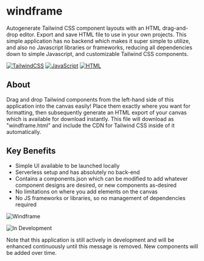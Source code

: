 # windframe

Autogenerate Tailwind CSS component layouts with an HTML drag-and-drop editor. Export and save HTML file to use in your own projects. This simple application has no backend which makes it super simple to utilize, and also no Javascript libraries or frameworks, reducing all dependencies down to simple Javascript, and customizable Tailwind CSS components.
 
[![TailwindCSS](https://img.shields.io/badge/Tailwind%20CSS-%2338B2AC.svg?logo=tailwind-css&logoColor=white)](#) [![JavaScript](https://img.shields.io/badge/JavaScript-F7DF1E?logo=javascript&logoColor=000)](#) [![HTML](https://img.shields.io/badge/HTML-%23E34F26.svg?logo=html5&logoColor=white)](#)

## About
Drag and drop Tailwind components from the left-hand side of this application into the canvas easily! Place them exactly where you want for formatting, then subsequently generate an HTML export of your canvas which is available for download instantly. This file will download as "windframe.html" and include the CDN for Tailwind CSS inside of it automatically.

## Key Benefits
- Simple UI available to be launched locally
- Serverless setup and has absolutely no back-end
- Contains a components.json which can be modified to add whatever component designs are desired, or new components as-desired
- No limitations on where you add elements on the canvas
- No JS frameworks or libraries, so no management of dependencies required

  
![Windframe](https://github.com/user-attachments/assets/fa93eed3-1964-4039-8f58-4195bd0e9681)


![In Development](https://img.shields.io/badge/status-In%20Development-yellow)

Note that this application is still actively in development and will be enhanced continuously until this message is removed. New components will be added over time.
